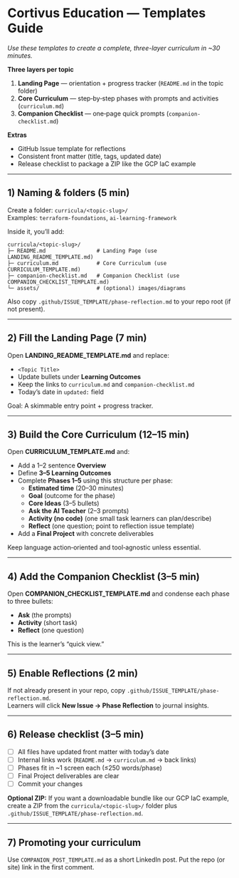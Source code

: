 # Cortivus Education — Templates Guide
_Use these templates to create a complete, three-layer curriculum in ~30 minutes._

**Three layers per topic**
1) **Landing Page** — orientation + progress tracker (`README.md` in the topic folder)
2) **Core Curriculum** — step‑by‑step phases with prompts and activities (`curriculum.md`)
3) **Companion Checklist** — one‑page quick prompts (`companion-checklist.md`)

**Extras**
- GitHub Issue template for reflections
- Consistent front matter (title, tags, updated date)
- Release checklist to package a ZIP like the GCP IaC example

---

## 1) Naming & folders (5 min)
Create a folder: `curricula/<topic-slug>/`  
Examples: `terraform-foundations`, `ai-learning-framework`

Inside it, you’ll add:
```
curricula/<topic-slug>/
├─ README.md                # Landing Page (use LANDING_README_TEMPLATE.md)
├─ curriculum.md            # Core Curriculum (use CURRICULUM_TEMPLATE.md)
├─ companion-checklist.md   # Companion Checklist (use COMPANION_CHECKLIST_TEMPLATE.md)
└─ assets/                  # (optional) images/diagrams
```
Also copy `.github/ISSUE_TEMPLATE/phase-reflection.md` to your repo root (if not present).

---

## 2) Fill the Landing Page (7 min)
Open **LANDING_README_TEMPLATE.md** and replace:
- `<Topic Title>`
- Update bullets under **Learning Outcomes**
- Keep the links to `curriculum.md` and `companion-checklist.md`
- Today’s date in `updated:` field

Goal: A skimmable entry point + progress tracker.

---

## 3) Build the Core Curriculum (12–15 min)
Open **CURRICULUM_TEMPLATE.md** and:
- Add a 1–2 sentence **Overview**
- Define **3–5 Learning Outcomes**
- Complete **Phases 1–5** using this structure per phase:
  - **Estimated time** (20–30 minutes)
  - **Goal** (outcome for the phase)
  - **Core Ideas** (3–5 bullets)
  - **Ask the AI Teacher** (2–3 prompts)
  - **Activity (no code)** (one small task learners can plan/describe)
  - **Reflect** (one question; point to reflection issue template)
- Add a **Final Project** with concrete deliverables

Keep language action‑oriented and tool‑agnostic unless essential.

---

## 4) Add the Companion Checklist (3–5 min)
Open **COMPANION_CHECKLIST_TEMPLATE.md** and condense each phase to three bullets:
- **Ask** (the prompts)
- **Activity** (short task)
- **Reflect** (one question)

This is the learner’s “quick view.”

---

## 5) Enable Reflections (2 min)
If not already present in your repo, copy `.github/ISSUE_TEMPLATE/phase-reflection.md`.  
Learners will click **New Issue → Phase Reflection** to journal insights.

---

## 6) Release checklist (3–5 min)
- [ ] All files have updated front matter with today’s date
- [ ] Internal links work (`README.md` → `curriculum.md` → back links)
- [ ] Phases fit in ~1 screen each (≤250 words/phase)
- [ ] Final Project deliverables are clear
- [ ] Commit your changes

**Optional ZIP:** If you want a downloadable bundle like our GCP IaC example, create a ZIP from the `curricula/<topic-slug>/` folder plus `.github/ISSUE_TEMPLATE/phase-reflection.md`.

---

## 7) Promoting your curriculum
Use `COMPANION_POST_TEMPLATE.md` as a short LinkedIn post. Put the repo (or site) link in the first comment.
